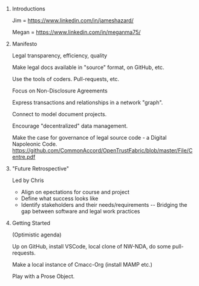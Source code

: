 1. Introductions

    Jim = https://www.linkedin.com/in/jameshazard/
    
    Megan = https://www.linkedin.com/in/meganma75/


2. Manifesto

    Legal transparency, efficiency, quality

    Make legal docs available in "source" format, on GitHub, etc.
    
    Use the tools of coders. Pull-requests, etc.
    
    Focus on Non-Disclosure Agreements
    
    Express transactions and relationships in a network "graph". 
    
    Connect to model document projects.
    
    Encourage "decentralized" data management.
    
    Make the case for governance of legal source code - a Digital Napoleonic Code.  
    https://github.com/CommonAccord/OpenTrustFabric/blob/master/File/Centre.pdf

3. "Future Retrospective"
    
    Led by Chris
    - Align on epectations for course and project
    - Define what success looks like
    - Identify stakeholders and their needs/requirements
    -- Bridging the gap between software and legal work practices 


4. Getting Started
    
    (Optimistic agenda)
    
    Up on GitHub, install VSCode, local clone of NW-NDA, do some pull-requests.
    
    Make a local instance of Cmacc-Org (install MAMP etc.)
    
    Play with a Prose Object.

